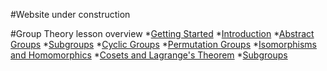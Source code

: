 #Website under construction

#Group Theory lesson overview
*[Getting Started](https://davybob.github.io/GroupTheory/)
*[Introduction](https://davybob.github.io/GroupTheory/)
*[Abstract Groups](https://davybob.github.io/GroupTheory/)
*[Subgroups](https://davybob.github.io/GroupTheory/)
*[Cyclic Groups](https://davybob.github.io/GroupTheory/)
*[Permutation Groups](https://davybob.github.io/GroupTheory/)
*[Isomorphisms and Homomorphics](https://davybob.github.io/GroupTheory/)
*[Cosets and Lagrange's Theorem](https://davybob.github.io/GroupTheory/)
*[Subgroups](https://davybob.github.io/GroupTheory/)
